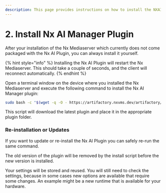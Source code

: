 ```yaml
---
description: This page provides instructions on how to install the NXAI Plugin
---
```


# 2. Install Nx AI Manager Plugin

After your installation of the Nx Mediaserver which currently does not come packaged with the Nx AI Plugin, you can always install it yourself.

{% hint style="info" %}
Installing the Nx AI Plugin will restart the Nx Mediaserver. This should take a couple of seconds, and the client will reconnect automatically.
{% endhint %}

Open a terminal window on the device where you installed the Nx Mediaserver and execute the following command to install the Nx AI Manager plugin:

```bash
sudo bash -c "$(wget -q -O - https://artifactory.nxvms.dev/artifactory/nxai_open/NXAIPlugin/install.sh)"
```

This script will download the latest plugin and place it in the appropriate plugin folder.&#x20;



### Re-installation or Updates

If you want to update or re-install the Nx AI Plugin you can safely re-run the same command.&#x20;

The old version of the plugin will be removed by the install script before the new version is installed.

Your settings will be stored and reused. You will still need to check the settings, because in some cases new options are available that require some changes. An example might be a new runtime that is available for your hardware.
